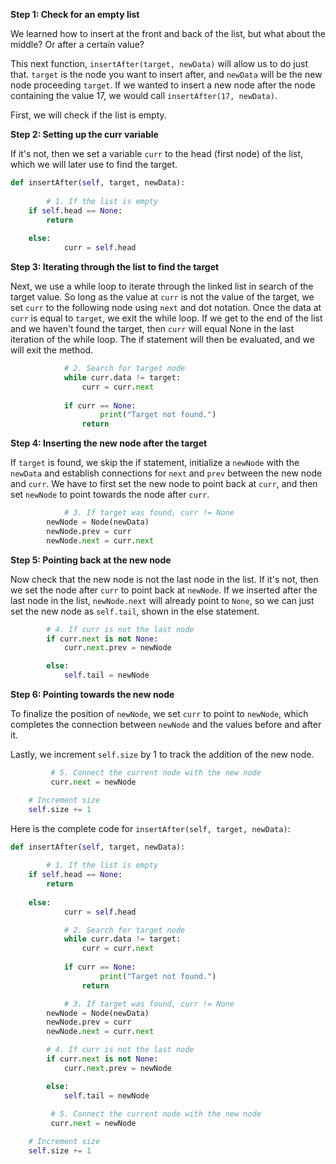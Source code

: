 <!--title={Inserting Items After another Item - Explain}--> 

<!--badges={Algorithms:4,Python:2}-->

<!--concepts={Inserting Into a List}-->

**Step 1: Check for an empty list**

We learned how to insert at the front and back of the list, but what about the middle? Or after a certain value?

This next function, `insertAfter(target, newData)` will allow us to do just that. `target` is the node you want to insert after, and `newData` will be the new node proceeding `target`. If we wanted to insert a new node after the node containing the value 17, we would call `insertAfter(17, newData)`.

First, we will check if the list is empty. 

**Step 2: Setting up the curr variable**

If it's not, then we set a variable `curr` to the head (first node) of the list, which we will later use to find the target. 

```python
def insertAfter(self, target, newData):
  
		# 1. If the list is empty
  	if self.head == None:
        return
    
    else:
    		curr = self.head
```

**Step 3: Iterating through the list to find the target**

Next, we use a while loop to iterate through the linked list in search of the target value. So long as the value at `curr` is not the value of the target, we set `curr` to the following node using `next` and dot notation. Once the data at `curr` is equal to `target`, we exit the while loop. If we get to the end of the list and we haven't found the target, then `curr` will equal None in the last iteration of the while loop. The if statement will then be evaluated, and we will exit the method.

```python
    		# 2. Search for target node
    		while curr.data != target:
      			curr = curr.next
            
            if curr == None:
            		print("Target not found.")
                return
```

**Step 4: Inserting the new node after the target**

If `target` is found, we skip the if statement, initialize a `newNode` with the `newData` and establish connections for `next` and `prev` between the new node and `curr`. We have to first set the new node to point back at `curr`, and then set `newNode` to point towards the node after `curr`. 

```python
    		# 3. If target was found, curr != None
        newNode = Node(newData)
        newNode.prev = curr
        newNode.next = curr.next
```

**Step 5: Pointing back at the new node**

Now check that the new node is not the last node in the list. If it's not, then we set the node after `curr` to point back at `newNode`. If we inserted after the last node in the list, `newNode.next` will already point to `None`, so we can just set the new node as `self.tail`, shown in the else statement. 

```python
        # 4. If curr is not the last node
        if curr.next is not None:
          	curr.next.prev = newNode

        else:
            self.tail = newNode
```

**Step 6: Pointing towards the new node**

To finalize the position of `newNode`, we set `curr` to point to `newNode`, which completes the connection between `newNode` and the values before and after it. 

Lastly, we increment `self.size` by 1 to track the addition of the new node.

```python
         # 5. Connect the current node with the new node
         curr.next = newNode

    # Increment size
    self.size += 1
```

Here is the complete code for `insertAfter(self, target, newData)`:

```python
def insertAfter(self, target, newData):
  
		# 1. If the list is empty
  	if self.head == None:
        return
    
    else:
    		curr = self.head

    		# 2. Search for target node
    		while curr.data != target:
      			curr = curr.next
            
            if curr == None:
            		print("Target not found.")
                return

    		# 3. If target was found, curr != None
        newNode = Node(newData)
        newNode.prev = curr
        newNode.next = curr.next

        # 4. If curr is not the last node
        if curr.next is not None:
          	curr.next.prev = newNode

        else:
            self.tail = newNode
            
         # 5. Connect the current node with the new node
         curr.next = newNode

    # Increment size
    self.size += 1
```

